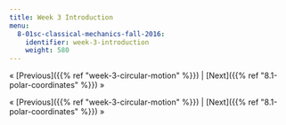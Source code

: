 ```yaml
---
title: Week 3 Introduction
menu:
  8-01sc-classical-mechanics-fall-2016:
    identifier: week-3-introduction
    weight: 580
---
```

« [Previous]({{% ref "week-3-circular-motion" %}}) | [Next]({{% ref "8.1-polar-coordinates" %}}) »

« [Previous]({{% ref "week-3-circular-motion" %}}) | [Next]({{% ref "8.1-polar-coordinates" %}}) »